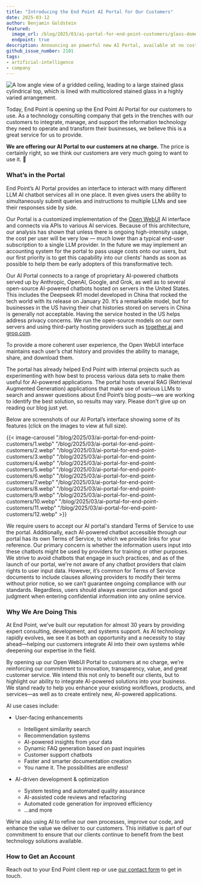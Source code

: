 ```yaml
---
title: "Introducing the End Point AI Portal for Our Customers"
date: 2025-03-12
author: Benjamin Goldstein
featured:
  image_url: /blog/2025/03/ai-portal-for-end-point-customers/glass-dome-top.webp
  endpoint: true
description: Announcing an powerful new AI Portal, available at no cost to End Point's clients today.
github_issue_number: 2101
tags:
- artificial-intelligence
- company
---
```


![A low angle view of a gridded ceiling, leading to a large stained glass cylindrical top, which is lined with multicolored stained glass in a highly varied arrangement.](/blog/2025/03/ai-portal-for-end-point-customers/glass-dome-top.webp)

<!-- Photo by Seth Jensen, 2025. -->

Today, End Point is opening up the End Point AI Portal for our customers to use. As a technology consulting company that gets in the trenches with our customers to integrate, manage, and support the information technology they need to operate and transform their businesses, we believe this is a great service for us to provide.

**We are offering our AI Portal to our customers at no charge.** The price is certainly right, so we think our customers are very much going to want to use it. 🙂

### What’s in the Portal

End Point’s AI Portal provides an interface to interact with many different LLM AI chatbot services all in one place. It even gives users the ability to simultaneously submit queries and instructions to multiple LLMs and see their responses side by side.

Our Portal is a customized implementation of the [Open WebUI](https://openwebui.com/) AI interface and connects via APIs to various AI services. Because of this architecture, our analysis has shown that unless there is ongoing high-intensity usage, the cost per user will be very low — much lower than a typical end-user subscription to a single LLM provider. In the future we may implement an accounting system for the portal to pass usage costs onto our users, but our first priority is to get this capability into our clients’ hands as soon as possible to help them be early adopters of this transformative tech.

Our AI Portal connects to a range of proprietary AI-powered chatbots served up by Anthropic, OpenAI, Google, and Grok, as well as to several open-source AI-powered chatbots hosted on servers in the United States. This includes the Deepseek R1 model developed in China that rocked the tech world with its release on January 20. It’s a remarkable model, but for businesses in the US having their chat histories stored on servers in China is generally not acceptable. Having the service hosted in the US helps address privacy concerns. We run the open-source models on our own servers and using third-party hosting providers such as [together.ai](https://www.together.ai) and [groq.com](https://groq.com).

To provide a more coherent user experience, the Open WebUI interface maintains each user’s chat history and provides the ability to manage, share, and download them.

The portal has already helped End Point with internal projects such as experimenting with how best to process various data sets to make them useful for AI-powered applications. The portal hosts several RAG (Retrieval Augmented Generation) applications that make use of various LLMs to search and answer questions about End Point’s blog posts—we are working to identify the best solution, so results may vary. Please don’t give up on reading our blog just yet.

Below are screenshots of our AI Portal’s interface showing some of its features (click on the images to view at full size).

{{< image-carousel "/blog/2025/03/ai-portal-for-end-point-customers/1.webp" "/blog/2025/03/ai-portal-for-end-point-customers/2.webp" "/blog/2025/03/ai-portal-for-end-point-customers/3.webp" "/blog/2025/03/ai-portal-for-end-point-customers/4.webp" "/blog/2025/03/ai-portal-for-end-point-customers/5.webp" "/blog/2025/03/ai-portal-for-end-point-customers/6.webp" "/blog/2025/03/ai-portal-for-end-point-customers/7.webp" "/blog/2025/03/ai-portal-for-end-point-customers/8.webp" "/blog/2025/03/ai-portal-for-end-point-customers/9.webp" "/blog/2025/03/ai-portal-for-end-point-customers/10.webp" "/blog/2025/03/ai-portal-for-end-point-customers/11.webp" "/blog/2025/03/ai-portal-for-end-point-customers/12.webp" >}}

We require users to accept our AI portal's standard Terms of Service to use the portal. Additionally, each AI-powered chatbot accessible through our portal has its own Terms of Service, to which we provide links for your reference. Our primary concern is whether the information users input into these chatbots might be used by providers for training or other purposes. We strive to avoid chatbots that engage in such practices, and as of the launch of our portal, we're not aware of any chatbot providers that claim rights to user input data. However, it’s common for Terms of Service documents to include clauses allowing providers to modify their terms without prior notice, so we can’t guarantee ongoing compliance with our standards. Regardless, users should always exercise caution and good judgment when entering confidential information into any online service.

### Why We Are Doing This

At End Point, we’ve built our reputation for almost 30 years by providing expert consulting, development, and systems support. As AI technology rapidly evolves, we see it as both an opportunity and a necessity to stay ahead—helping our customers integrate AI into their own systems while deepening our expertise in the field.

By opening up our Open WebUI Portal to customers at no charge, we’re reinforcing our commitment to innovation, transparency, value, and great customer service. We intend this not only to benefit our clients, but to highlight our ability to integrate AI-powered solutions into your business. We stand ready to help you enhance your existing workflows, products, and services—as well as to create entirely new, AI-powered applications.

AI use cases include:

* User-facing enhancements

    * Intelligent similarity search
    * Recommendation systems
    * AI-powered insights from your data
    * Dynamic FAQ generation based on past inquiries
    * Customer support chatbots
    * Faster and smarter documentation creation
    * You name it. The possibilities are endless!

* AI-driven development & optimization

    * System testing and automated quality assurance
    * AI-assisted code reviews and refactoring
    * Automated code generation for improved efficiency
    * …and more

We’re also using AI to refine our own processes, improve our code, and enhance the value we deliver to our customers. This initiative is part of our commitment to ensure that our clients continue to benefit from the best technology solutions available.

### How to Get an Account

Reach out to your End Point client rep or use [our contact form](/contact/) to get in touch.

